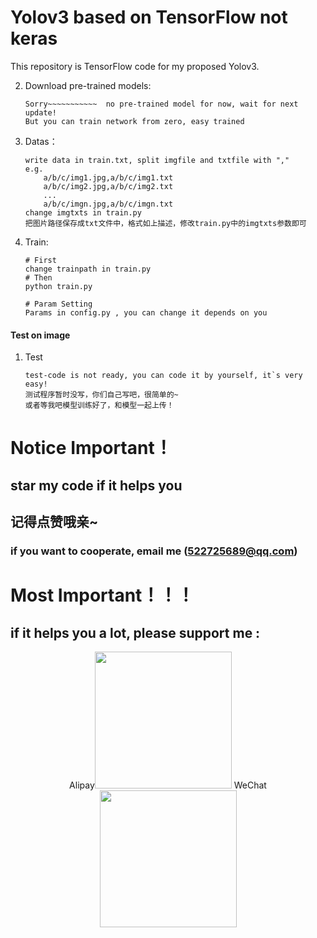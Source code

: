 # Yolov3 based on TensorFlow not keras

This repository is TensorFlow code for my proposed Yolov3.


2. Download pre-trained models:
   ```
   Sorry~~~~~~~~~~~  no pre-trained model for now, wait for next update!
   But you can train network from zero, easy trained

   ```
3. Datas：
   ```shell
   write data in train.txt, split imgfile and txtfile with ","
   e.g.
       a/b/c/img1.jpg,a/b/c/img1.txt
       a/b/c/img2.jpg,a/b/c/img2.txt
       ...
       a/b/c/imgn.jpg,a/b/c/imgn.txt
   change imgtxts in train.py
   把图片路径保存成txt文件中，格式如上描述，修改train.py中的imgtxts参数即可
   ```
4. Train:

   ```shell
   # First
   change trainpath in train.py
   # Then
   python train.py
   
   # Param Setting
   Params in config.py , you can change it depends on you 
   ```



#### Test on image

1. Test
    ```shell
    test-code is not ready, you can code it by yourself, it`s very easy!
    测试程序暂时没写，你们自己写吧，很简单的~ 
    或者等我吧模型训练好了，和模型一起上传！
    ```
   
# Notice Important！
## star my code if it helps you 
## 记得点赞哦亲~
### if you want to cooperate, email me (522725689@qq.com)

# Most Important！！！
## if it helps you a lot, please support me :
<div align="center">
Alipay<img src="https://github.com/turboLIU/pay/blob/master/AliPay.jpg" height="219" width="219" >
WeChat<img src="https://github.com/turboLIU/pay/blob/master/WeChat.jpg" height="219" width="219" >
 </div>